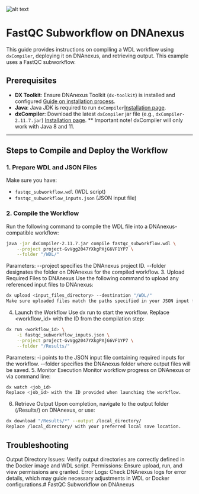 ![alt text](https://vsmalladi.github.io/openwdl.github.io//media/logo-preview.png)
# FastQC Subworkflow on DNAnexus

This guide provides instructions on compiling a WDL workflow using `dxCompiler`, deploying it on DNAnexus, and retrieving output. This example uses a FastQC subworkflow.

## Prerequisites

- **DX Toolkit**: Ensure DNAnexus Toolkit (`dx-toolkit`) is installed and configured [Guide on installation process](https://documentation.dnanexus.com/downloads).
- **Java**: Java JDK is required to run `dxCompiler`[Installation page](https://github.com/dnanexus/dxCompiler/releases).
- **dxCompiler**: Download the latest `dxCompiler` jar file (e.g., `dxCompiler-2.11.7.jar`) [Installation page](https://www.oracle.com/java/technologies/javase/jdk11-archive-downloads.html).
** Important note!
  dxCompiler will only work with Java 8 and 11.
---

## Steps to Compile and Deploy the Workflow

### 1. Prepare WDL and JSON Files

Make sure you have:
- `fastqc_subworkflow.wdl` (WDL script)
- `fastqc_subworkflow_inputs.json` (JSON input file)

### 2. Compile the Workflow

Run the following command to compile the WDL file into a DNAnexus-compatible workflow:

```bash
java -jar dxCompiler-2.11.7.jar compile fastqc_subworkflow.wdl \
    --project project-GvVgg2047YXkgPXjG6VF1YP7 \
    --folder "/WDL/"
```
Parameters:
--project specifies the DNAnexus project ID.
--folder designates the folder on DNAnexus for the compiled workflow.
3. Upload Required Files to DNAnexus
Use the following command to upload any referenced input files to DNAnexus:

```bash
dx upload <input_files_directory> --destination "/WDL/"
Make sure uploaded files match the paths specified in your JSON input file.
```
4. Launch the Workflow
Use dx run to start the workflow. Replace <workflow_id> with the ID from the compilation step:

```bash
dx run <workflow_id> \
    -i fastqc_subworkflow_inputs.json \
    --project project-GvVgg2047YXkgPXjG6VF1YP7 \
    --folder "/Results/"
```
Parameters:
-i points to the JSON input file containing required inputs for the workflow.
--folder specifies the DNAnexus folder where output files will be saved.
5. Monitor Execution
Monitor workflow progress on DNAnexus or via command line:

```bash
dx watch <job_id>
Replace <job_id> with the ID provided when launching the workflow.
```

6. Retrieve Output
Upon completion, navigate to the output folder (/Results/) on DNAnexus, or use:

```bash
dx download "/Results/*" --output /local_directory/
Replace /local_directory/ with your preferred local save location.
```

## Troubleshooting
Output Directory Issues: Verify output directories are correctly defined in the Docker image and WDL script.
Permissions: Ensure upload, run, and view permissions are granted.
Error Logs: Check DNAnexus logs for error details, which may guide necessary adjustments in WDL or Docker configurations.# FastQC Subworkflow on DNAnexus
